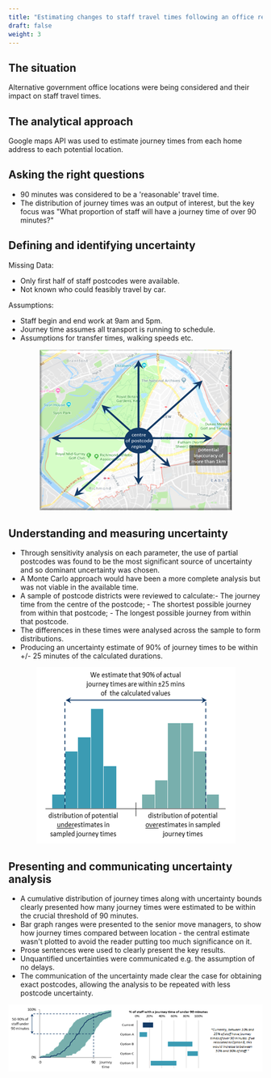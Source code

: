 ```yaml
---
title: "Estimating changes to staff travel times following an office relocation"
draft: false
weight: 3
---
```


## The situation


Alternative government office locations were being considered and their impact on staff travel times.

## The analytical approach

Google maps API was used to estimate journey times from each home address to each potential location.

## Asking the right questions

* 90 minutes was considered to be a 'reasonable' travel time.
* The distribution of journey times was an output of interest, but the key focus was "What proportion of staff will have a journey time of over 90 minutes?"

## Defining and identifying uncertainty

Missing Data:

* Only first half of staff postcodes were available.
* Not known who could feasibly travel by car.

Assumptions:

* Staff begin and end work at 9am and 5pm.
* Journey time assumes all transport is running to schedule.
* Assumptions for transfer times, walking speeds etc.

<center>

![Uncertainty introduced by incomplete postcodes](images/staff_travel_1.png)

</center>

## Understanding and measuring uncertainty

* Through sensitivity analysis on each parameter, the use of partial postcodes was found to be the most significant source of uncertainty and so dominant uncertainty was chosen.
* A Monte Carlo approach would have been a more complete analysis but was not viable in the available time.
* A sample of postcode districts were reviewed to calculate:- The journey time from the centre of the postcode; - The shortest possible journey from within that postcode; - The longest possible journey from within that postcode.
* The differences in these times were analysed across the sample to form distributions.
* Producing an uncertainty estimate of 90% of journey times to be within +/- 25 minutes of the calculated durations.

<center>

![Uncertainty estimates calculated from sample postcodes](images/staff_travel_2.png)

</center>

## Presenting and communicating uncertainty analysis

* A cumulative distribution of journey times along with uncertainty bounds clearly presented how many journey times were estimated to be within the crucial threshold of 90 minutes.
* Bar graph ranges were presented to the senior move managers, to show how journey times compared between location - the central estimate wasn't plotted to avoid the reader putting too much significance on it.
* Prose sentences were used to clearly present the key results.
* Unquantified uncertainties were communicated e.g. the assumption of no delays.
* The communication of the uncertainty made clear the case for obtaining exact postcodes, allowing the analysis to be repeated with less postcode uncertainty.

<center>

![Uncertainty bounds presented on culmultative distribution and bar plots of journey times](images/staff_travel_3.png)

</center>
